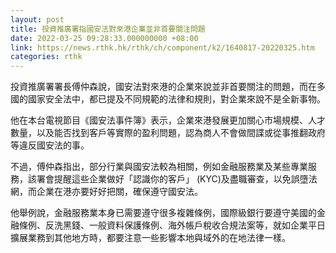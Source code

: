 ```yaml
---
layout: post
title: 投資推廣署指國安法對來港企業並非首要關注問題
date: 2022-03-25 09:28:33.000000000 +08:00
link: https://news.rthk.hk/rthk/ch/component/k2/1640817-20220325.htm
categories: rthk
---
```


投資推廣署署長傅仲森說，國安法對來港的企業來說並非首要關注的問題，而在多國的國家安全法中，都已提及不同規範的法律和規則，對企業來說不是全新事物。

他在本台電視節目《國安法事件簿》表示，企業來港發展更加關心市場規模、人才數量，以及能否找到客戶等實際的盈利問題，認為商人不會做間諜或從事推翻政府等違反國安法的事。

不過，傅仲森指出，部分行業與國安法較為相關，例如金融服務業及某些專業服務，該署會提醒這些企業做好「認識你的客戶」 (KYC)及盡職審查，以免誤墮法網，而企業在港亦要好好把關，確保遵守國安法。

他舉例說，金融服務業本身已需要遵守很多複雜條例，國際級銀行要遵守美國的金融條例、反洗黑錢、一般資料保護條例、海外帳戶稅收合規法案等，就如企業平日擴展業務到其他地方時，都要注意一些影響本地與域外的在地法律一樣。
